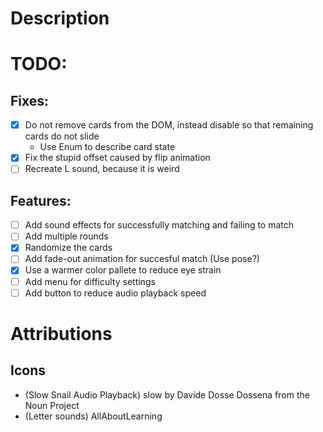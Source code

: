 # Description

# TODO:
## Fixes:
- [x] Do not remove cards from the DOM, instead disable so that remaining cards do not slide
   - Use Enum to describe card state
- [x] Fix the stupid offset caused by flip animation
- [ ] Recreate L sound, because it is weird
## Features:
- [ ] Add sound effects for successfully matching and failing to match 
- [ ] Add multiple rounds
- [x] Randomize the cards
- [ ] Add fade-out animation for succesful match (Use pose?)
- [x] Use a warmer color pallete to reduce eye strain
- [ ] Add menu for difficulty settings
- [ ] Add button to reduce audio playback speed

# Attributions
## Icons
- (Slow Snail Audio Playback) slow by Davide Dosse Dossena from the Noun Project
- (Letter sounds) AllAboutLearning